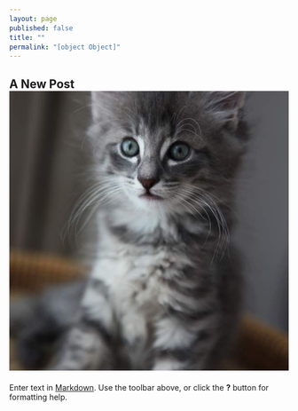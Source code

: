 ```yaml
---
layout: page
published: false
title: ""
permalink: "[object Object]"
---
```


## A New Post![600.jpg](/media/600.jpg)


Enter text in [Markdown](http://daringfireball.net/projects/markdown/). Use the toolbar above, or click the **?** button for formatting help.
